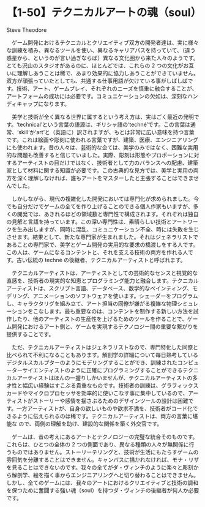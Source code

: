 # 【1-50】テクニカルアートの魂（soul）

<div class="author">Steve Theodore</div>

　ゲーム開発におけるテクニカルとクリエイティブ双方の開発者達は、実に様々な訓練を積み、異なるツールを使い、異なるキャリアパスを持っていて、（違う惑星から、というのが言い過ぎならば）異なる文化圏から来た人々のようです。とても沢山のスタジオがあるのに、ほとんどでは、これらの 2 つの文化がお互いに理解しあうことは稀で、あまり効果的に協力しあうことができていません。双方が頑張っていたとしても、共通する仕事用語が欠けている事がしばしばです。技術、アート、ゲームプレイ、それぞれのニーズを慎重に融合することが、アートフォームの成功には必要です。コミュニケーションの欠如は、深刻なハンディキャップになります。

　美学と技術が全く異なる世界に属するという考え方は、実はごく最近の発明です。‘technical’という言葉の語源は、ギリシャ語の‘techné’です。この言葉は通常、‘skill’か‘art’と（英語に）訳されますが、もとは非常に広い意味を持つ言葉です。これは絵画や彫刻に使われる言葉ですが、建築、医療、エンジニアリングにも使われます。昔の人々は、芸術的な企ては、美学のみではなく、困難な実用的な問題も改善すると信じていました。実際、彫刻は形態やプロポーションに対するアーティストの目だけではなく、技術者として力のバランスへの配慮、建築家として材料に関する知識が必要です。この古典的な見方では、美学と実用の両方を深く理解しなければ、誰もアートをマスターしたと主張することはできませんでした。

　しかしながら、現代の複雑化した開発においては専門化が求められました。今でも自分だけでゲームの全てを作り上げることのできる個人作家もいますが、多くの開発では、あきれるほどの領域数と専門性で構成されます。それぞれは独自の見解と言語を持っています。この深い専門性は、素晴らしい技術とアートワークを生み出しますが、同時に混乱、コミュニケーション不全、時には失敗を生じさせます。結果として、新たな専門家が生まれました。それはジェネラリストであることの専門家で、美学とゲーム開発の実用的な要求の橋渡しをする人です。この人は、ゲームになるコンテントと、それを支える技術の両方を作れる人です。古い伝統の techné の後継者、テクニカルアーティストと呼ばれます。

　テクニカルアーティストは、アーティストとしての芸術的なセンスと視覚的な直感を、技術者の現実的な知恵とプログラミング能力と融合します。テクニカルアーティストは、スクリプト言語、データベース、数学的なペインティング、モデリング、アニメーションのソフトウェアを使います。シェーダーをプログラムし、キャラクタリグを組み立て、アート担当の同僚が嫌がる複雑な物理シミュレーションをこなします。最も重要なのは、コンテントを制作する新しい方法を試作したり、他のアーティストの生産性を上げるためのツールを作ることで、ゲーム開発におけるアート側と、ゲームを実現するテクノロジー間の重要な繋がりを提供することです。

　ただ、テクニカルアーティストはジェネラリストなので、専門特化した同僚と比べられて不利になることもあります。解剖学の詳細について毎日熟考しているデジタルスカルプターのようにモデリングすることができ、訓練されたコンピューターサイエンティストのように正確にプログラミングすることができるテクニカルアーティストはほんの一握りしかいませんが、テクニカルアーティストの多才性と幅広い経験はすこぶる貴重なものです。技術者の訓練は、グラフィックスカードやマイクロプロセッサを効率的に使いこなす事に集中しているので、アーティストがストーリーや感情を揺さぶるためのデザインツールの設計は困難です。一方アーティストが、自身の欲しいものや欲求不満を、技術者がコード化できるように伝えられるのは稀です。テクニカルアーティストは、両方の言葉に堪能な ので、両側の理解を助け、建設的な関係を築く外交官です。

　ゲームは、昔の考えにあるアートとテクノロジーの完璧な統合そのものです。これらは、ひとつの全体の 2 つの側面であり、異なる種類の人々が無関係に行うものではありません。ストーリーテリングと、技術が生活にもたらすゲームの雰囲気を分離することはできません。キャンバスに描かれなければ、モナ・リザを見ることはできないのです。我々の全てがダ・ヴィンチのように楽々と彫刻から解剖学、絵を描く事からエンジニアリングへと切り替わることはできません。しかし、全てのゲームには、我々のアートにおけるクリエイティブと技術の調和を保つために奮闘する強い魂（soul）を持つダ・ヴィンチの後継者が何人か必要です。
